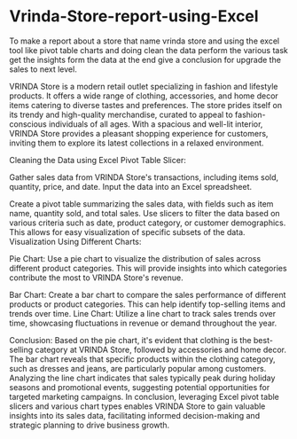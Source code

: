 # Vrinda-Store-report-using-Excel
To make a report about a store that name vrinda store and using the excel tool like pivot table charts and doing clean the data perform the various task get the insights form the data at the end give a conclusion for upgrade the sales to next level.

VRINDA Store is a modern retail outlet specializing in fashion and lifestyle products. It offers a wide range of clothing, accessories, and home decor items catering to diverse tastes and preferences. The store prides itself on its trendy and high-quality merchandise, curated to appeal to fashion-conscious individuals of all ages. With a spacious and well-lit interior, VRINDA Store provides a pleasant shopping experience for customers, inviting them to explore its latest collections in a relaxed environment.

Cleaning the Data using Excel Pivot Table Slicer:

Gather sales data from VRINDA Store's transactions, including items sold, quantity, price, and date.
Input the data into an Excel spreadsheet.

Create a pivot table summarizing the sales data, with fields such as item name, quantity sold, and total sales.
Use slicers to filter the data based on various criteria such as date, product category, or customer demographics. This allows for easy visualization of specific subsets of the data.
Visualization Using Different Charts:

Pie Chart: Use a pie chart to visualize the distribution of sales across different product categories. This will provide insights into which categories contribute the most to VRINDA Store's 
revenue.

Bar Chart:
Create a bar chart to compare the sales performance of different products or product categories. This can help identify top-selling items and trends over time.
Line Chart: Utilize a line chart to track sales trends over time, showcasing fluctuations in revenue or demand throughout the year.

Conclusion:
Based on the pie chart, it's evident that clothing is the best-selling category at VRINDA Store, followed by accessories and home decor.
The bar chart reveals that specific products within the clothing category, such as dresses and jeans, are particularly popular among customers.
Analyzing the line chart indicates that sales typically peak during holiday seasons and promotional events, suggesting potential opportunities for targeted marketing campaigns.
In conclusion, leveraging Excel pivot table slicers and various chart types enables VRINDA Store to gain valuable insights into its sales data, facilitating informed decision-making and strategic planning to drive business growth.
